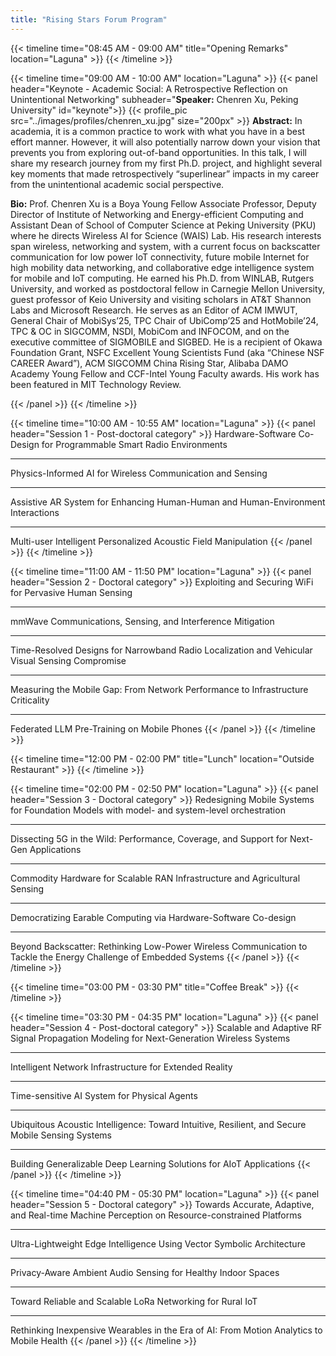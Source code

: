 ```yaml
---
title: "Rising Stars Forum Program"
---
```


{{< timeline time="08:45 AM - 09:00 AM" title="Opening Remarks" location="Laguna" >}}
{{< /timeline >}}

{{< timeline time="09:00 AM - 10:00 AM" location="Laguna" >}}
{{< panel header="Keynote - Academic Social: A Retrospective Reflection on Unintentional Networking" subheader="<b>Speaker:</b> Chenren Xu, Peking University" id="keynote">}}
    {{< profile_pic src="../images/profiles/chenren_xu.jpg" size="200px" >}}
    <strong>Abstract:</strong> In academia, it is a common practice to work with what you have in a best effort manner. However, it will also potentially narrow down your vision that prevents you from exploring out-of-band opportunities. In this talk, I will share my research journey from my first Ph.D. project, and highlight several key moments that made retrospectively “superlinear” impacts in my career from the unintentional academic social perspective.
    <p><strong>Bio:</strong> Prof. Chenren Xu is a Boya Young Fellow Associate Professor, Deputy Director of Institute of Networking and Energy-efficient Computing and Assistant Dean of School of Computer Science at Peking University (PKU) where he directs Wireless AI for Science (WAIS) Lab. His research interests span wireless, networking and system, with a current focus on backscatter communication for low power IoT connectivity, future mobile Internet for high mobility data networking, and collaborative edge intelligence system for mobile and IoT computing. He earned his Ph.D. from WINLAB, Rutgers University, and worked as postdoctoral fellow in Carnegie Mellon University, guest professor of Keio University and visiting scholars in AT&T Shannon Labs and Microsoft Research. He serves as an Editor of ACM IMWUT, General Chair of MobiSys’25, TPC Chair of UbiComp’25 and HotMobile’24, TPC & OC in SIGCOMM, NSDI, MobiCom and INFOCOM, and on the executive committee of SIGMOBILE and SIGBED. He is a recipient of Okawa Foundation Grant, NSFC Excellent Young Scientists Fund (aka “Chinese NSF CAREER Award”), ACM SIGCOMM China Rising Star, Alibaba DAMO Academy Young Fellow and CCF-Intel Young Faculty awards. His work has been featured in MIT Technology Review.</p>
{{< /panel >}}
{{< /timeline >}}

{{< timeline time="10:00 AM - 10:55 AM" location="Laguna" >}}
{{< panel header="Session 1 - Post-doctoral category" >}}
Hardware-Software Co-Design for Programmable Smart Radio Environments<hr>
Physics-Informed AI for Wireless Communication and Sensing<hr>
Assistive AR System for Enhancing Human-Human and Human-Environment Interactions<hr>
Multi-user Intelligent Personalized Acoustic Field Manipulation
{{< /panel >}}
{{< /timeline >}}

{{< timeline time="11:00 AM - 11:50 PM" location="Laguna" >}}
{{< panel header="Session 2 - Doctoral category" >}}
Exploiting and Securing WiFi for Pervasive Human Sensing<hr>
mmWave Communications, Sensing, and Interference Mitigation<hr>
Time-Resolved Designs for Narrowband Radio Localization and Vehicular Visual Sensing Compromise<hr>
Measuring the Mobile Gap: From Network Performance to Infrastructure Criticality<hr>
Federated LLM Pre-Training on Mobile Phones
{{< /panel >}}
{{< /timeline >}}

{{< timeline time="12:00 PM - 02:00 PM" title="Lunch" location="Outside Restaurant" >}}
{{< /timeline >}}

{{< timeline time="02:00 PM - 02:50 PM" location="Laguna" >}}
{{< panel header="Session 3 - Doctoral category" >}}
Redesigning Mobile Systems for Foundation Models with model- and system-level orchestration<hr>
Dissecting 5G in the Wild: Performance, Coverage, and Support for Next-Gen Applications<hr>
Commodity Hardware for Scalable RAN Infrastructure and Agricultural Sensing<hr>
Democratizing Earable Computing via Hardware-Software Co-design<hr>
Beyond Backscatter: Rethinking Low-Power Wireless Communication to Tackle the Energy Challenge of Embedded Systems
{{< /panel >}}
{{< /timeline >}}

{{< timeline time="03:00 PM - 03:30 PM" title="Coffee Break" >}}
{{< /timeline >}}

{{< timeline time="03:30 PM - 04:35 PM" location="Laguna" >}}
{{< panel header="Session 4 - Post-doctoral category" >}}
Scalable and Adaptive RF Signal Propagation Modeling for Next-Generation Wireless Systems<hr>
Intelligent Network Infrastructure for Extended Reality<hr>
Time-sensitive AI System for Physical Agents<hr>
Ubiquitous Acoustic Intelligence: Toward Intuitive, Resilient, and Secure Mobile Sensing Systems<hr>
Building Generalizable Deep Learning Solutions for AIoT Applications
{{< /panel >}}
{{< /timeline >}}

{{< timeline time="04:40 PM - 05:30 PM" location="Laguna" >}}
{{< panel header="Session 5 - Doctoral category" >}}
Towards Accurate, Adaptive, and Real-time Machine Perception on Resource-constrained Platforms<hr>
Ultra-Lightweight Edge Intelligence Using Vector Symbolic Architecture<hr>
Privacy-Aware Ambient Audio Sensing for Healthy Indoor Spaces<hr>
Toward Reliable and Scalable LoRa Networking for Rural IoT<hr>
Rethinking Inexpensive Wearables in the Era of AI: From Motion Analytics to Mobile Health
{{< /panel >}}
{{< /timeline >}}
